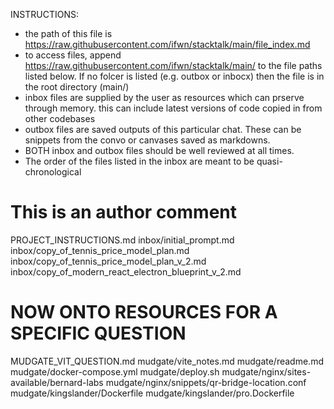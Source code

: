 INSTRUCTIONS:
- the path of this file is https://raw.githubusercontent.com/ifwn/stacktalk/main/file_index.md
- to access files, append https://raw.githubusercontent.com/ifwn/stacktalk/main/ to the file paths listed below. If no folcer is listed (e.g. outbox or inbocx) then the file is in the root directory (main/)
- inbox files are supplied by the user as resources which can prserve through memory. this can include latest versions of code copied in from other codebases
- outbox files are saved outputs of this particular chat. These can be snippets from the convo or canvases saved as markdowns. 
- BOTH inbox and outbox files should be well reviewed at all times. 
- The order of the files listed in the inbox are meant to be quasi-chronological

# This is an author comment

PROJECT_INSTRUCTIONS.md
inbox/initial_prompt.md
inbox/copy_of_tennis_price_model_plan.md
inbox/copy_of_tennis_price_model_plan_v_2.md
inbox/copy_of_modern_react_electron_blueprint_v_2.md

# NOW ONTO RESOURCES FOR A SPECIFIC QUESTION
MUDGATE_VIT_QUESTION.md
mudgate/vite_notes.md
mudgate/readme.md
mudgate/docker-compose.yml
mudgate/deploy.sh
mudgate/nginx/sites-available/bernard-labs
mudgate/nginx/snippets/qr-bridge-location.conf
mudgate/kingslander/Dockerfile
mudgate/kingslander/pro.Dockerfile